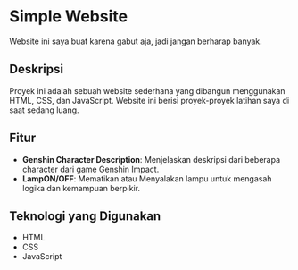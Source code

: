 # Simple Website

Website ini saya buat karena gabut aja, jadi jangan berharap banyak.

## Deskripsi

Proyek ini adalah sebuah website sederhana yang dibangun menggunakan HTML, CSS, dan JavaScript. Website ini berisi proyek-proyek latihan saya di saat sedang luang.

## Fitur

- **Genshin Character Description**: Menjelaskan deskripsi dari beberapa character dari game Genshin Impact.
- **LampON/OFF**: Mematikan atau Menyalakan lampu untuk mengasah logika dan kemampuan berpikir.


## Teknologi yang Digunakan

- HTML
- CSS
- JavaScript